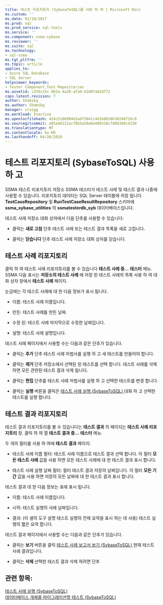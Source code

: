 ```yaml
---
title: 테스트 리포지토리 (SybaseToSQL)를 사용 하 여 | Microsoft Docs
ms.custom: ''
ms.date: 01/19/2017
ms.prod: sql
ms.prod_service: sql-tools
ms.service: ''
ms.component: ssma-sybase
ms.reviewer: ''
ms.suite: sql
ms.technology:
- sql-ssma
ms.tgt_pltfrm: ''
ms.topic: article
applies_to:
- Azure SQL Database
- SQL Server
helpviewer_keywords:
- Tester Component,Test Repositories
ms.assetid: c359c25c-db2a-4a20-afa9-62d87a62df72
caps.latest.revision: 7
author: Shamikg
ms.author: Shamikg
manager: craigg
ms.workload: Inactive
ms.openlocfilehash: 424c5166984e5ad73041c4d1b8816638240726c9
ms.sourcegitcommit: a85a46312acf8b5a59a8a900310cf088369c4150
ms.translationtype: MT
ms.contentlocale: ko-KR
ms.lasthandoff: 04/26/2018
---
```

# <a name="using-test-repositories-sybasetosql"></a>테스트 리포지토리 (SybaseToSQL) 사용 하 고
SSMA 테스트 리포지토리 저장소 SSMA 테스터가 테스트 사례 및 테스트 결과 나중에 사용할 수 있습니다. 리포지토리 데이터는 SQL Server 테이블에 저장 됩니다 **TestCaseRepository** 및 **RunTestCaseResultRepository** 스키마에 **ssma_sybase_utilities** 의 **ssmatesterdb_syb** 데이터베이스입니다.  
  
테스트 사례 저장소 대화 상자에서 다음 단추를 사용할 수 있습니다:  
  
-   클릭는 **새로 고침** 단추 테스트 사례 또는 테스트 결과 목록을 새로 고칩니다.  
  
-   클릭는 **닫습니다** 단추 테스트 사례 저장소 대화 상자를 닫습니다.  
  
## <a name="test-cases-repository"></a>테스트 사례 리포지토리  
클릭 하 여 테스트 사례 리포지토리를 볼 수 있습니다 **테스트 사례 중...** **테스터** 메뉴. SSMA 다음 표시는 **저장소의 테스트 사례** 에 저장 된 테스트 사례의 목록 사용 하 여 대화 상자 창에서 **테스트 사례** 페이지.  
  
눈금에는 각 테스트 사례에 대 한 다음 정보가 표시 됩니다.  
  
-   이름: 테스트 사례 이름입니다.  
  
-   만든: 테스트 사례를 만든 날짜.  
  
-   수정 된: 테스트 사례 마지막으로 수정한 날짜입니다.  
  
-   설명: 테스트 사례 설명입니다.  
  
테스트 사례 페이지에서 사용할 수는 다음과 같은 단추가 있습니다.  
  
-   클릭는 **추가** 단추 테스트 사례 마법사를 실행 하 고 새 테스트를 만들어야 합니다.  
  
-   클릭는 **제거** 단추 저장소에서 선택된 된 테스트를 선택 합니다. 테스트 사례를 삭제 하면 모든 관련된 테스트 결과 삭제 됩니다.  
  
-   클릭는 **편집** 단추를 테스트 사례 마법사를 실행 하 고 선택한 테스트를 변경 합니다.  
  
-   클릭는 **실행** 버튼을 클릭은 [테스트 사례 실행 &#40;SybaseToSQL&#41; ](../../ssma/sybase/running-test-cases-sybasetosql.md) 대화 하 고 선택한 테스트를 실행 합니다.  
  
## <a name="test-results-repository"></a>테스트 결과 리포지토리  
테스트 결과 리포지토리를 볼 수 있습니다는 **테스트 결과** 의 페이지는 **테스트 사례 리포지토리** 창. 클릭 하 여 열 **테스트 결과 중...** **테스터** 메뉴.  
  
두 개의 필터를 사용 하 여에 **테스트 결과** 페이지:  
  
-   테스트 사례 이름 필터: 테스트 사례 이름으로 테스트 결과 선택 합니다. 이 필터 **모든 테스트 사례** 값을 사용 하면 모든 테스트 사례에 대 한 테스트 결과 표시 합니다.  
  
-   테스트 사례 실행 날짜 필터: 필터 테스트 결과 저장의 날짜입니다. 이 필터 **모든 기간** 값을 사용 하면 저장의 모든 날짜에 대 한 테스트 결과 표시 합니다.  
  
테스트 결과 대 한 다음 정보는 표에 표시 됩니다.  
  
-   이름: 테스트 사례 이름입니다.  
  
-   시작: 테스트 실행의 사례 날짜입니다.  
  
-   결과: (이 셀의 도구 설명 테스트 실행의 전체 요약을 표시 하는 데 사용) 테스트 실행의 짧은 요약 합니다.  
  
테스트 결과 페이지에서 사용할 수는 다음과 같은 단추가 있습니다.  
  
-   클릭는 **보기** 버튼을 클릭 [테스트 사례 보고서 보기 &#40;SybaseToSQL&#41; ](../../ssma/sybase/viewing-test-case-reports-sybasetosql.md) 현재 테스트 사례 결과입니다.  
  
-   클릭는 **삭제** 선택한 테스트 결과 삭제 하려면 단추  
  
## <a name="see-also"></a>관련 항목:  
[테스트 사례 실행 &#40;SybaseToSQL&#41;](../../ssma/sybase/running-test-cases-sybasetosql.md)  
[데이터베이스 개체를 마이그레이션할 테스트 &#40;SybaseToSQL&#41;](../../ssma/sybase/testing-migrated-database-objects-sybasetosql.md)  
  
